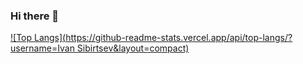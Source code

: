 ### Hi there 👋

[![Top Langs](https://github-readme-stats.vercel.app/api/top-langs/?username=Ivan Sibirtsev&layout=compact)](https://github.com/anuraghazra/github-readme-stats)
